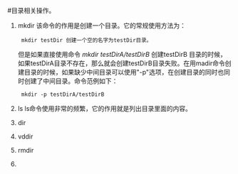 #目录相关操作。
1. mkdir
   该命令的作用是创建一个目录。它的常规使用方法为：

        mkdir testDir 创建一个空的名字为testDir目录。
   但是如果直接使用命令 *mkdir testDirA/testDirB* 创建testDirB
   目录的时候，如果testDirA目录不存在，那么就会创建testDirB目录失败。在用madir命令创建目录的时候，如果缺少中间目录可以使用"-p"选项，在创建目录的同时也同时创建了中间目录。命令范例如下：

		mkdir -p testDirA/testDirB
2. ls
	ls命令使用非常的频繁，它的作用就是列出目录里面的内容。

3. dir

4. vddir

5. rmdir

6. 